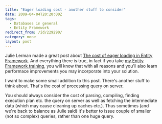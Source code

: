 ```yaml
---
title: "Eager loading cost - another stuff to consider"
date: 2009-04-04T20:20:00Z
tags:
  - Databases in general
  - Entity Framework
redirect_from: /id/229290/
category: none
layout: post
---
```

Julie Lerman made a great post about [The cost of eager loading in Entity Framework][1]. And everything there is true, in fact if you take [my Entity Framework training][2], you will know that with all reasons and you'll also learn performace improvements you may incorporate into your solution.

I want to make some small addition to this post. There's another stuff to think about. That's the cost of processing query on server.

You should always consider the cost of parsing, compiling, finding execution plan etc. the query on server as well as fetching the intermediate data (which may cause cleaning up caches etc.). Thus sometimes (and we're back to balance as Julie said) it's better to issue couple of smaller (not so complex) queries, rather than one huge query.

[1]: http://www.thedatafarm.com/blog/2009/03/30/TheCostOfEagerLoadingInEntityFramework.aspx
[2]: http://blog.cincura.net/contact/
